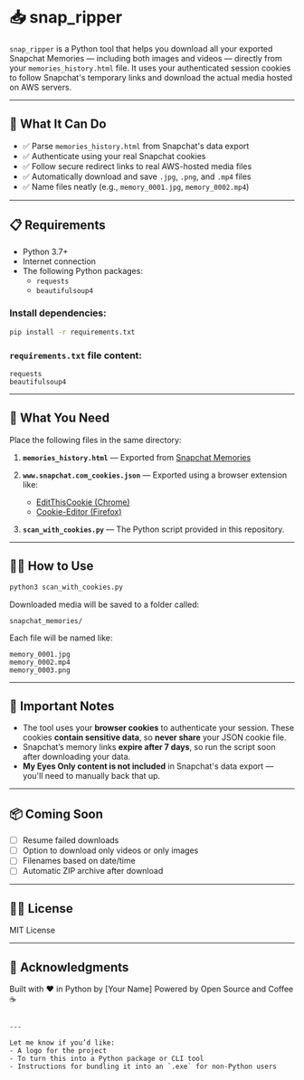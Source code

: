 # 📥 snap_ripper

`snap_ripper` is a Python tool that helps you download all your exported Snapchat Memories — including both images and videos — directly from your `memories_history.html` file. It uses your authenticated session cookies to follow Snapchat's temporary links and download the actual media hosted on AWS servers.

---

## 🚀 What It Can Do

- ✅ Parse `memories_history.html` from Snapchat's data export
- ✅ Authenticate using your real Snapchat cookies
- ✅ Follow secure redirect links to real AWS-hosted media files
- ✅ Automatically download and save `.jpg`, `.png`, and `.mp4` files
- ✅ Name files neatly (e.g., `memory_0001.jpg`, `memory_0002.mp4`)

---

## 📋 Requirements

- Python 3.7+
- Internet connection
- The following Python packages:
  - `requests`
  - `beautifulsoup4`

### Install dependencies:

```bash
pip install -r requirements.txt
````

### `requirements.txt` file content:

```
requests
beautifulsoup4
```

---

## 📂 What You Need

Place the following files in the same directory:

1. **`memories_history.html`** — Exported from [Snapchat Memories](https://my.snapchat.com/memories)

2. **`www.snapchat.com_cookies.json`** — Exported using a browser extension like:

   * [EditThisCookie (Chrome)](https://chrome.google.com/webstore/detail/editthiscookie/fngmhnnpilhplaeedifhccceomclgfbg)
   * [Cookie-Editor (Firefox)](https://addons.mozilla.org/en-US/firefox/addon/cookie-editor/)

3. **`scan_with_cookies.py`** — The Python script provided in this repository.

---

## 🧑‍💻 How to Use

```bash
python3 scan_with_cookies.py
```

Downloaded media will be saved to a folder called:

```
snapchat_memories/
```

Each file will be named like:

```
memory_0001.jpg
memory_0002.mp4
memory_0003.png
```

---

## 🔐 Important Notes

* The tool uses your **browser cookies** to authenticate your session. These cookies **contain sensitive data**, so **never share** your JSON cookie file.
* Snapchat’s memory links **expire after 7 days**, so run the script soon after downloading your data.
* **My Eyes Only content is not included** in Snapchat's data export — you'll need to manually back that up.

---

## 📦 Coming Soon

* [ ] Resume failed downloads
* [ ] Option to download only videos or only images
* [ ] Filenames based on date/time
* [ ] Automatic ZIP archive after download

---

## 🧑‍🎓 License

MIT License

---

## 🙏 Acknowledgments

Built with ❤️ in Python by \[Your Name]
Powered by Open Source and Coffee ☕

```

---

Let me know if you’d like:
- A logo for the project
- To turn this into a Python package or CLI tool
- Instructions for bundling it into an `.exe` for non-Python users
```

